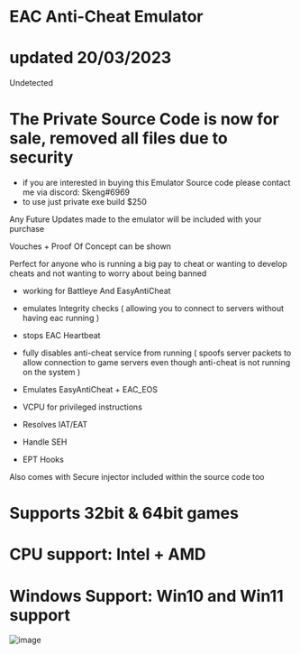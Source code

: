 # EAC Anti-Cheat Emulator
# updated 20/03/2023
Undetected 
# The Private Source Code is now for sale, removed all files due to security
- if you are interested in buying this Emulator Source code please contact me via discord: Skeng#6969
- to use just private exe build $250

Any Future Updates made to the emulator will be included with your purchase

Vouches + Proof Of Concept can be shown 

Perfect for anyone who is running a big pay to cheat or wanting to develop cheats and not wanting to worry about being banned


- working for Battleye And EasyAntiCheat 
- emulates Integrity checks ( allowing you to connect to servers without having eac running )
- stops EAC Heartbeat 
- fully disables anti-cheat service from running ( spoofs server packets to allow connection to game servers even though anti-cheat is not running on the system )
- Emulates EasyAntiCheat + EAC_EOS

- VCPU for privileged instructions
- Resolves IAT/EAT
- Handle SEH
- EPT Hooks

Also comes with Secure injector included within the source code too 
 
# Supports 32bit & 64bit games
# CPU support: Intel + AMD 
# Windows Support: Win10 and Win11 support
  


![image](https://user-images.githubusercontent.com/75455555/219978119-0eeefea4-f8db-4e5d-aae0-d6211ac091cb.png)




